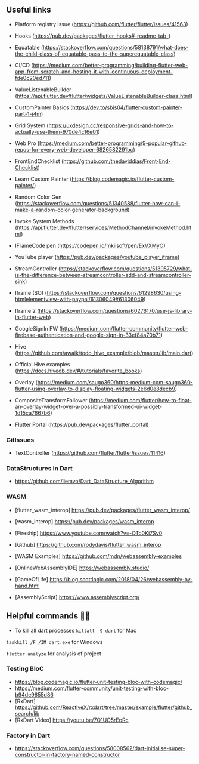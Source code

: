 ## Useful links

- Platform registry issue (https://github.com/flutter/flutter/issues/41563)

- Hooks (https://pub.dev/packages/flutter_hooks#-readme-tab-)

- Equatable (https://stackoverflow.com/questions/58138791/what-does-the-child-class-of-equatable-pass-to-the-superequatable-class)

- CI/CD (https://medium.com/better-programming/building-flutter-web-app-from-scratch-and-hosting-it-with-continuous-deployment-fde0c20ed711)

- ValueListenableBuilder (https://api.flutter.dev/flutter/widgets/ValueListenableBuilder-class.html)

- CustomPainter Basics (https://dev.to/sbis04/flutter-custom-painter-part-1-j4m)

- Grid System (https://uxdesign.cc/responsive-grids-and-how-to-actually-use-them-970de4c16e01)

- Web Pro (https://medium.com/better-programming/9-popular-github-repos-for-every-web-developer-6826582291bc)

- FrontEndChecklist (https://github.com/thedaviddias/Front-End-Checklist)

- Learn Custom Painter (https://blog.codemagic.io/flutter-custom-painter/)

- Random Color Gen (https://stackoverflow.com/questions/51340588/flutter-how-can-i-make-a-random-color-generator-background)

- Invoke System Methods (https://api.flutter.dev/flutter/services/MethodChannel/invokeMethod.html)

- IFrameCode pen (https://codepen.io/mkiisoft/pen/ExVXMyO)

- YouTube player (https://pub.dev/packages/youtube_player_iframe)

- StreamController (https://stackoverflow.com/questions/51395729/what-is-the-difference-between-streamcontroller-add-and-streamcontroller-sink)

- Iframe (SO) (https://stackoverflow.com/questions/61298630/using-htmlelementview-with-paypal/61306049#61306049)

- Iframe 2 (https://stackoverflow.com/questions/60276170/use-js-library-in-flutter-web)

- GoogleSignIn FW (https://medium.com/flutter-community/flutter-web-firebase-authentication-and-google-sign-in-33ef84a70b71)

- Hive (https://github.com/awaik/todo_hive_example/blob/master/lib/main.dart)
- Official Hive examples (https://docs.hivedb.dev/#/tutorials/favorite_books)

- Overlay (https://medium.com/saugo360/https-medium-com-saugo360-flutter-using-overlay-to-display-floating-widgets-2e6d0e8decb9)

- CompositeTransformFollower (https://medium.com/flutter/how-to-float-an-overlay-widget-over-a-possibly-transformed-ui-widget-1d15ca7667b6)

- Flutter Portal (https://pub.dev/packages/flutter_portal)

### GitIssues

- TextController (https://github.com/flutter/flutter/issues/11416)

### DataStructures in Dart
- https://github.com/liemvo/Dart_DataStructure_Algorithm

### WASM
- [flutter_wasm_interop] https://pub.dev/packages/flutter_wasm_interop/
- [wasm_interop] https://pub.dev/packages/wasm_interop
- [Fireship] https://www.youtube.com/watch?v=-OTc0Ki7Sv0
- [Github] https://github.com/rodydavis/flutter_wasm_interop
- [WASM Examples] https://github.com/mdn/webassembly-examples

- [OnlineWebAssemblyIDE] https://webassembly.studio/
- [GameOfLife] https://blog.scottlogic.com/2018/04/26/webassembly-by-hand.html
- [AssemblyScript] https://www.assemblyscript.org/

## Helpful commands 🥳🥳

- To kill all dart processes
`killall -9 dart` for Mac

`taskkill /F /IM dart.exe` for Windows

`flutter analyze` for analysis of project

### Testing BloC
- https://blog.codemagic.io/flutter-unit-testing-bloc-with-codemagic/
- https://medium.com/flutter-community/unit-testing-with-bloc-b94de9655d86
- [RxDart] https://github.com/ReactiveX/rxdart/tree/master/example/flutter/github_search/lib
- [RxDart Video] https://youtu.be/7O1UO5rEpRc

### Factory in Dart
- https://stackoverflow.com/questions/58008562/dart-initialise-super-constructor-in-factory-named-constructor
